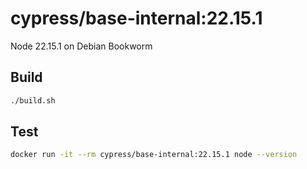 # cypress/base-internal:22.15.1

Node 22.15.1 on Debian Bookworm

## Build

```bash
./build.sh
```

## Test

```bash
docker run -it --rm cypress/base-internal:22.15.1 node --version
```
